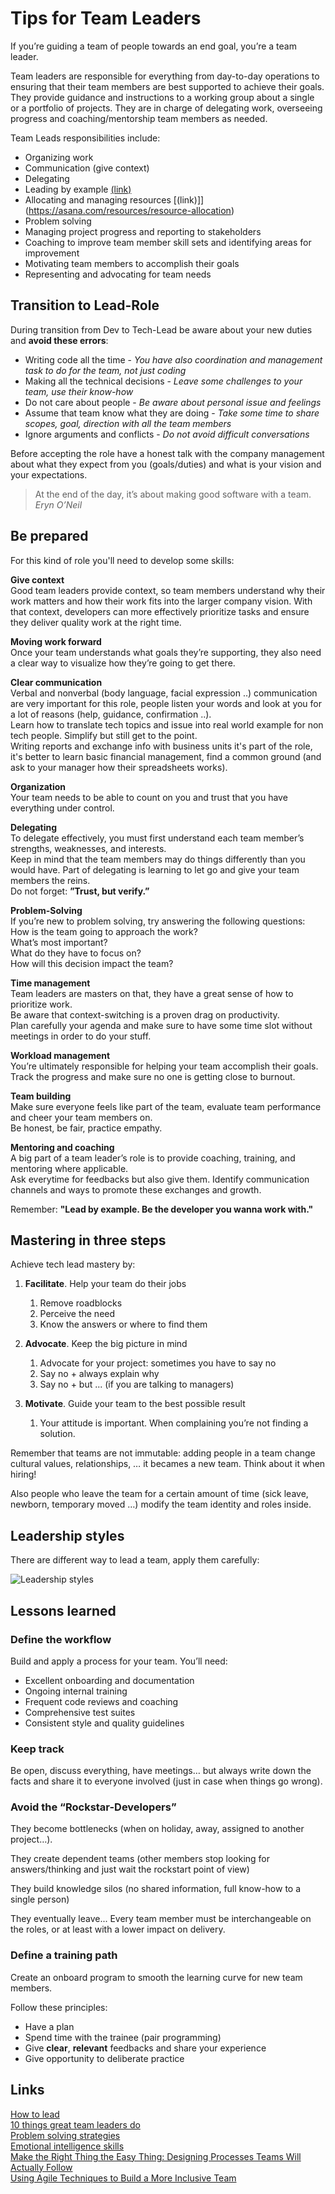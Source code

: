 # Tips for Team Leaders

If you’re guiding a team of people towards an end goal, you’re a team leader.

Team leaders are responsible for everything from day-to-day operations to ensuring that their team members are best supported to achieve their goals.  
They provide guidance and instructions to a working group about a single or a portfolio of projects. They are in charge of delegating work, overseeing progress and coaching/mentorship team members as needed.

Team Leads responsibilities include:

+ Organizing work
+ Communication (give context)
+ Delegating
+ Leading by example [(link)](https://asana.com/resources/lead-by-example)
+ Allocating and managing resources [(link)]](https://asana.com/resources/resource-allocation)
+ Problem solving
+ Managing project progress and reporting to stakeholders
+ Coaching to improve team member skill sets and identifying areas for improvement
+ Motivating team members to accomplish their goals
+ Representing and advocating for team needs

## Transition to Lead-Role

During transition from Dev to Tech-Lead be aware about your new duties and **avoid these errors**:

+ Writing code all the time - *You have also coordination and management task to do for the team, not just coding*
+ Making all the technical decisions - *Leave some challenges to your team, use their know-how*
+ Do not care about people - *Be aware about personal issue and feelings*
+ Assume that team know what they are doing - *Take some time to share scopes, goal, direction with all the team members*
+ Ignore arguments and conflicts - *Do not avoid difficult conversations*

Before accepting the role have a honest talk with the company management about what they expect from you (goals/duties) and what is your vision and your expectations.

> At the end of the day, it’s about making good software with a team.  
> *Eryn O’Neil*


## Be prepared

For this kind of role you'll need to develop some skills:

**Give context**  
Good team leaders provide context, so team members understand why their work matters and how their work fits into the larger company vision. With that context, developers can more effectively prioritize tasks and ensure they deliver quality work at the right time.
    
**Moving work forward**  
Once your team understands what goals they’re supporting, they also need a clear way to visualize how they’re going to get there.

**Clear communication**  
Verbal and nonverbal (body language, facial expression ..) communication are very important for this role, people listen your words and look at you for a lot of reasons (help, guidance, confirmation ..).  
Learn how to translate tech topics and issue into real world example for non tech people. Simplify but still get to the point.  
Writing reports and exchange info with business units it's part of the role, it's better to learn basic financial management, find a common ground (and ask to your manager how their spreadsheets works).
    
**Organization**  
Your team needs to be able to count on you and trust that you have everything under control.
    
**Delegating**  
To delegate effectively, you must first understand each team member’s strengths, weaknesses, and interests.  
Keep in mind that the team members may do things differently than you would have. Part of delegating is learning to let go and give your team members the reins.      
Do not forget: **”Trust, but verify.”**  
    
**Problem-Solving**  
If you’re new to problem solving, try answering the following questions:      
How is the team going to approach the work?  
What’s most important?  
What do they have to focus on?  
How will this decision impact the team?  
	
**Time management**  
Team leaders are masters on that, they have a great sense of how to prioritize work.  
Be aware that context-switching is a proven drag on productivity.  	
Plan carefully your agenda and make sure to have some time slot without meetings in order to do your stuff.  
    
**Workload management**      
You’re ultimately responsible for helping your team accomplish their goals.  
Track the progress and make sure no one is getting close to burnout.  
    
**Team building**  
Make sure everyone feels like part of the team, evaluate team performance and cheer your team members on.  
Be honest, be fair, practice empathy.  
    
**Mentoring and coaching**  
A big part of a team leader’s role is to provide coaching, training, and mentoring where applicable.  
Ask everytime for feedbacks but also give them. Identify communication channels and ways to promote these exchanges and growth.

Remember: **"Lead by example. Be the developer you wanna work with."**

## Mastering in three steps

Achieve tech lead mastery by:

1. **Facilitate**. Help your team do their jobs
    1. Remove roadblocks
    2. Perceive the need
    3. Know the answers or where to find them
    
2. **Advocate**. Keep the big picture in mind
    1. Advocate for your project: sometimes you have to say no
    2. Say no + always explain why
    3. Say no + but ... (if you are talking to managers)
    
3. **Motivate**. Guide your team to the best possible result
    1. Your attitude is important. When complaining you’re not finding a solution.

Remember that teams are not immutable: adding people in a team change cultural values, relationships, … it becames a new team. Think about it when hiring!

Also people who leave the team for a certain amount of time (sick leave, newborn, temporary moved …) modify the team identity and roles inside.

## Leadership styles

There are different way to lead a team, apply them carefully:

![Leadership styles](meta/leadership_styles.png)

## Lessons learned

### Define the workflow

Build and apply a process for your team. You’ll need:

+ Excellent onboarding and documentation
+ Ongoing internal training
+ Frequent code reviews and coaching
+ Comprehensive test suites
+ Consistent style and quality guidelines

### Keep track

Be open, discuss everything, have meetings… but always write down the facts and share it to everyone involved (just in case when things go wrong).

### Avoid the “Rockstar-Developers”

They become bottlenecks (when on holiday, away, assigned to another project…).

They create dependent teams (other members stop looking for answers/thinking and just wait the rockstart point of view)

They build knowledge silos (no shared information, full know-how to a single person)

They eventually leave... Every team member must be interchangeable on the roles, or at least with a lower impact on delivery.

### Define a training path

Create an onboard program to smooth the learning curve for new team members.

Follow these principles:

+ Have a plan
+ Spend time with the trainee (pair programming)
+ Give **clear**, **relevant** feedbacks and share your experience
+ Give opportunity to deliberate practice

## Links

[How to lead](https://youtu.be/95QwKa34PU4)  
[10 things great team leaders do](https://asana.com/resources/team-lead)  
[Problem solving strategies](https://asana.com/resources/problem-solving-strategies)  
[Emotional intelligence skills](https://asana.com/resources/emotional-intelligence-skills)  
[Make the Right Thing the Easy Thing: Designing Processes Teams Will Actually Follow](https://youtu.be/xqT8e6_yzLg)  
[Using Agile Techniques to Build a More Inclusive Team](https://youtu.be/Atfxtk2Q90k)  
